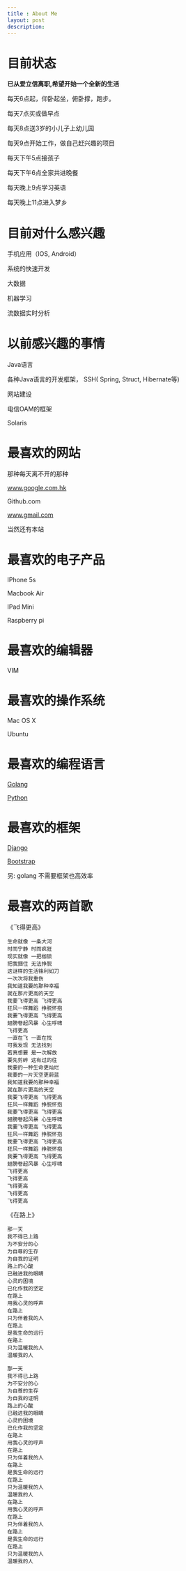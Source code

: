 ```yaml
---
title : About Me
layout: post
description:
---
```


# 目前状态

**已从爱立信离职,希望开始一个全新的生活**

每天6点起，仰卧起坐，俯卧撑，跑步。

每天7点买或做早点

每天8点送3岁的小儿子上幼儿园

每天9点开始工作，做自己赶兴趣的项目

每天下午5点接孩子

每天下午6点全家共进晚餐

每天晚上9点学习英语

每天晚上11点进入梦乡

# 目前对什么感兴趣

手机应用（IOS, Android）

系统的快速开发

大数据

机器学习

流数据实时分析


# 以前感兴趣的事情

Java语言

各种Java语言的开发框架， SSH( Spring, Struct, Hibernate等)

网站建设

电信OAM的框架

Solaris

# 最喜欢的网站

那种每天离不开的那种

www.google.com.hk

Github.com

www.gmail.com

当然还有本站


# 最喜欢的电子产品

IPhone 5s

Macbook Air

IPad Mini

Raspberry pi


# 最喜欢的编辑器

VIM

# 最喜欢的操作系统

Mac OS X

Ubuntu

# 最喜欢的编程语言

[Golang](http://www.golang.org)

[Python](http://www.python.org)


# 最喜欢的框架

[Django](http://www.djangoproject.com)

[Bootstrap](http://getbootstrap.com/)

另: golang 不需要框架也高效率


# 最喜欢的两首歌

《飞得更高》


```
生命就像 一条大河
时而宁静 时而疯狂
现实就像 一把枷锁
把我捆住 无法挣脱
这谜样的生活锋利如刀
一次次将我重伤
我知道我要的那种幸福
就在那片更高的天空
我要飞得更高 飞得更高
狂风一样舞蹈 挣脱怀抱
我要飞得更高 飞得更高
翅膀卷起风暴 心生呼啸
飞得更高
一直在飞 一直在找
可我发现 无法找到
若真想要 是一次解放
要先剪碎 这有过的往
我要的一种生命更灿烂
我要的一片天空更蔚蓝
我知道我要的那种幸福
就在那片更高的天空
我要飞得更高 飞得更高
狂风一样舞蹈 挣脱怀抱
我要飞得更高 飞得更高
翅膀卷起风暴 心生呼啸
我要飞得更高 飞得更高
狂风一样舞蹈 挣脱怀抱
我要飞得更高 飞得更高
狂风一样舞蹈 挣脱怀抱
我要飞得更高 飞得更高
翅膀卷起风暴 心生呼啸
飞得更高
飞得更高
飞得更高
飞得更高
飞得更高
```





《在路上》


```
那一天 
我不得已上路 
为不安分的心 
为自尊的生存 
为自我的证明 
路上的心酸 
已融进我的眼睛 
心灵的困境 
已化作我的坚定 
在路上 
用我心灵的呼声 
在路上 
只为伴着我的人 
在路上 
是我生命的远行 
在路上 
只为温暖我的人 
温暖我的人 

那一天 
我不得已上路 
为不安分的心 
为自尊的生存 
为自我的证明 
路上的心酸 
已融进我的眼睛 
心灵的困境 
已化作我的坚定 
在路上 
用我心灵的呼声 
在路上 
只为伴着我的人 
在路上 
是我生命的远行 
在路上 
只为温暖我的人 
温暖我的人 
在路上 
用我心灵的呼声 
在路上 
只为伴着我的人 
在路上 
是我生命的远行 
在路上 
只为温暖我的人 
温暖我的人

```

